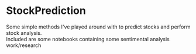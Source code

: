 # StockPrediction
Some simple methods I've played around with to predict stocks and perform stock analysis.   
<bz>
Included are some notebooks containing some sentimental analysis work/research
